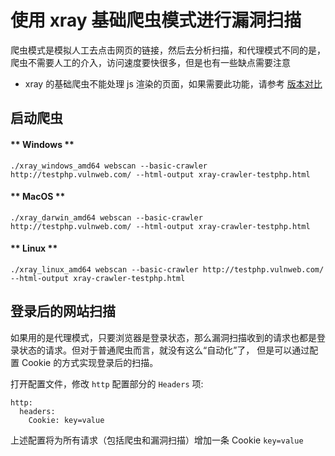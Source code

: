 # 使用 xray 基础爬虫模式进行漏洞扫描

爬虫模式是模拟人工去点击网页的链接，然后去分析扫描，和代理模式不同的是，爬虫不需要人工的介入，访问速度要快很多，但是也有一些缺点需要注意

 - xray 的基础爬虫不能处理 js 渲染的页面，如果需要此功能，请参考 [版本对比](/generic/compare)

## 启动爬虫


<!-- tabs:start -->

#### ** Windows **

```
./xray_windows_amd64 webscan --basic-crawler http://testphp.vulnweb.com/ --html-output xray-crawler-testphp.html
```


#### ** MacOS **

```
./xray_darwin_amd64 webscan --basic-crawler http://testphp.vulnweb.com/ --html-output xray-crawler-testphp.html
```

#### ** Linux **

```
./xray_linux_amd64 webscan --basic-crawler http://testphp.vulnweb.com/ --html-output xray-crawler-testphp.html
```

<!-- tabs:end -->

## 登录后的网站扫描

如果用的是代理模式，只要浏览器是登录状态，那么漏洞扫描收到的请求也都是登录状态的请求。但对于普通爬虫而言，就没有这么“自动化”了，
但是可以通过配置 Cookie 的方式实现登录后的扫描。

打开配置文件，修改 `http` 配置部分的 `Headers` 项:

```
http:
  headers:
    Cookie: key=value
```

上述配置将为所有请求（包括爬虫和漏洞扫描）增加一条 Cookie `key=value`
